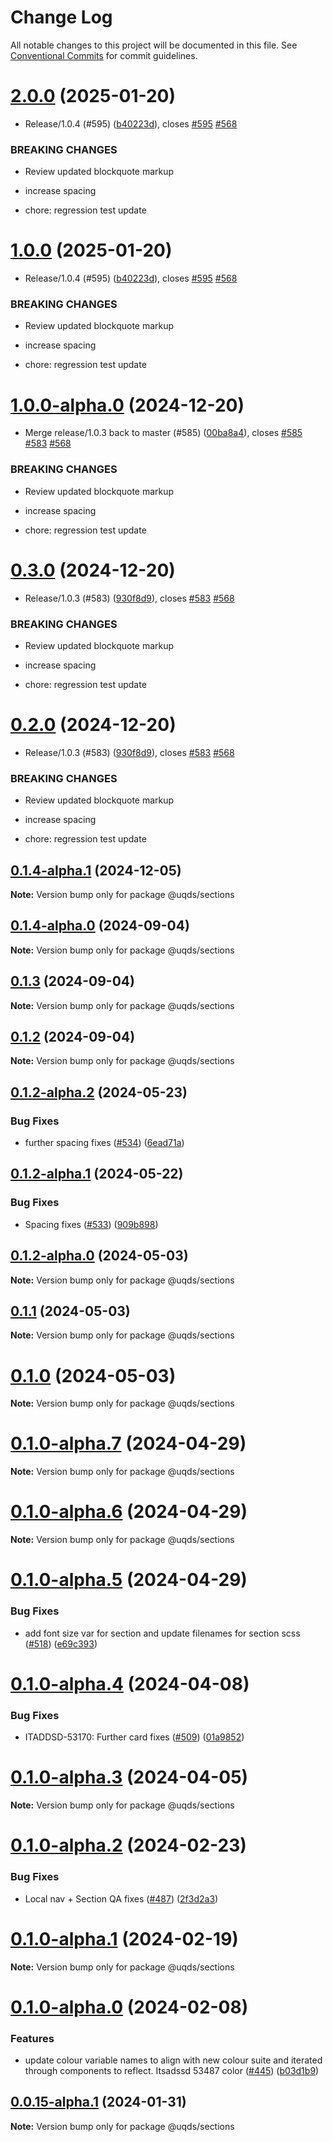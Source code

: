 # Change Log

All notable changes to this project will be documented in this file.
See [Conventional Commits](https://conventionalcommits.org) for commit guidelines.

# [2.0.0](https://github.com/uq-its-ss/design-system/compare/@uqds/sections@0.3.0...@uqds/sections@2.0.0) (2025-01-20)

- Release/1.0.4 (#595) ([b40223d](https://github.com/uq-its-ss/design-system/commit/b40223d819d456f67620dfd880380b85214c4103)), closes [#595](https://github.com/uq-its-ss/design-system/issues/595) [#568](https://github.com/uq-its-ss/design-system/issues/568)

### BREAKING CHANGES

- Review updated blockquote markup

- increase spacing

- chore: regression test update

# [1.0.0](https://github.com/uq-its-ss/design-system/compare/@uqds/sections@0.3.0...@uqds/sections@1.0.0) (2025-01-20)

- Release/1.0.4 (#595) ([b40223d](https://github.com/uq-its-ss/design-system/commit/b40223d819d456f67620dfd880380b85214c4103)), closes [#595](https://github.com/uq-its-ss/design-system/issues/595) [#568](https://github.com/uq-its-ss/design-system/issues/568)

### BREAKING CHANGES

- Review updated blockquote markup

- increase spacing

- chore: regression test update

# [1.0.0-alpha.0](https://github.com/uq-its-ss/design-system/compare/@uqds/sections@0.1.4-alpha.1...@uqds/sections@1.0.0-alpha.0) (2024-12-20)

- Merge release/1.0.3 back to master (#585) ([00ba8a4](https://github.com/uq-its-ss/design-system/commit/00ba8a439019ed08ab357499c758be419f50f150)), closes [#585](https://github.com/uq-its-ss/design-system/issues/585) [#583](https://github.com/uq-its-ss/design-system/issues/583) [#568](https://github.com/uq-its-ss/design-system/issues/568)

### BREAKING CHANGES

- Review updated blockquote markup

- increase spacing

- chore: regression test update

# [0.3.0](https://github.com/uq-its-ss/design-system/compare/@uqds/sections@0.1.4-alpha.0...@uqds/sections@0.3.0) (2024-12-20)

- Release/1.0.3 (#583) ([930f8d9](https://github.com/uq-its-ss/design-system/commit/930f8d97b814748829f45194e1b5009680ee7890)), closes [#583](https://github.com/uq-its-ss/design-system/issues/583) [#568](https://github.com/uq-its-ss/design-system/issues/568)

### BREAKING CHANGES

- Review updated blockquote markup

- increase spacing

- chore: regression test update

# [0.2.0](https://github.com/uq-its-ss/design-system/compare/@uqds/sections@0.1.4-alpha.0...@uqds/sections@0.2.0) (2024-12-20)

- Release/1.0.3 (#583) ([930f8d9](https://github.com/uq-its-ss/design-system/commit/930f8d97b814748829f45194e1b5009680ee7890)), closes [#583](https://github.com/uq-its-ss/design-system/issues/583) [#568](https://github.com/uq-its-ss/design-system/issues/568)

### BREAKING CHANGES

- Review updated blockquote markup

- increase spacing

- chore: regression test update

## [0.1.4-alpha.1](https://github.com/uq-its-ss/design-system/compare/@uqds/sections@0.1.4-alpha.0...@uqds/sections@0.1.4-alpha.1) (2024-12-05)

**Note:** Version bump only for package @uqds/sections

## [0.1.4-alpha.0](https://github.com/uq-its-ss/design-system/compare/@uqds/sections@0.1.3...@uqds/sections@0.1.4-alpha.0) (2024-09-04)

**Note:** Version bump only for package @uqds/sections

## [0.1.3](https://github.com/uq-its-ss/design-system/compare/@uqds/sections@0.1.2-alpha.2...@uqds/sections@0.1.3) (2024-09-04)

**Note:** Version bump only for package @uqds/sections

## [0.1.2](https://github.com/uq-its-ss/design-system/compare/@uqds/sections@0.1.2-alpha.2...@uqds/sections@0.1.2) (2024-09-04)

**Note:** Version bump only for package @uqds/sections

## [0.1.2-alpha.2](https://github.com/uq-its-ss/design-system/compare/@uqds/sections@0.1.2-alpha.1...@uqds/sections@0.1.2-alpha.2) (2024-05-23)

### Bug Fixes

- further spacing fixes ([#534](https://github.com/uq-its-ss/design-system/issues/534)) ([6ead71a](https://github.com/uq-its-ss/design-system/commit/6ead71adf2c69a9f500a4f4ee2ca54feca6e4983))

## [0.1.2-alpha.1](https://github.com/uq-its-ss/design-system/compare/@uqds/sections@0.1.2-alpha.0...@uqds/sections@0.1.2-alpha.1) (2024-05-22)

### Bug Fixes

- Spacing fixes ([#533](https://github.com/uq-its-ss/design-system/issues/533)) ([909b898](https://github.com/uq-its-ss/design-system/commit/909b8986be507d3b2c0df969c5563bbc2fe67348))

## [0.1.2-alpha.0](https://github.com/uq-its-ss/design-system/compare/@uqds/sections@0.1.0-alpha.7...@uqds/sections@0.1.2-alpha.0) (2024-05-03)

**Note:** Version bump only for package @uqds/sections

## [0.1.1](https://github.com/uq-its-ss/design-system/compare/@uqds/sections@0.1.0-alpha.7...@uqds/sections@0.1.1) (2024-05-03)

**Note:** Version bump only for package @uqds/sections

# [0.1.0](https://github.com/uq-its-ss/design-system/compare/@uqds/sections@0.1.0-alpha.7...@uqds/sections@0.1.0) (2024-05-03)

**Note:** Version bump only for package @uqds/sections

# [0.1.0-alpha.7](https://github.com/uq-its-ss/design-system/compare/@uqds/sections@0.1.0-alpha.6...@uqds/sections@0.1.0-alpha.7) (2024-04-29)

**Note:** Version bump only for package @uqds/sections

# [0.1.0-alpha.6](https://github.com/uq-its-ss/design-system/compare/@uqds/sections@0.1.0-alpha.5...@uqds/sections@0.1.0-alpha.6) (2024-04-29)

**Note:** Version bump only for package @uqds/sections

# [0.1.0-alpha.5](https://github.com/uq-its-ss/design-system/compare/@uqds/sections@0.1.0-alpha.4...@uqds/sections@0.1.0-alpha.5) (2024-04-29)

### Bug Fixes

- add font size var for section and update filenames for section scss ([#518](https://github.com/uq-its-ss/design-system/issues/518)) ([e69c393](https://github.com/uq-its-ss/design-system/commit/e69c3934af37912bd04fa327e4f9b1aee94a7fef))

# [0.1.0-alpha.4](https://github.com/uq-its-ss/design-system/compare/@uqds/sections@0.1.0-alpha.3...@uqds/sections@0.1.0-alpha.4) (2024-04-08)

### Bug Fixes

- ITADDSD-53170: Further card fixes ([#509](https://github.com/uq-its-ss/design-system/issues/509)) ([01a9852](https://github.com/uq-its-ss/design-system/commit/01a9852d521dbf8c11bb705557bb26638f1540e7))

# [0.1.0-alpha.3](https://github.com/uq-its-ss/design-system/compare/@uqds/sections@0.1.0-alpha.2...@uqds/sections@0.1.0-alpha.3) (2024-04-05)

**Note:** Version bump only for package @uqds/sections

# [0.1.0-alpha.2](https://github.com/uq-its-ss/design-system/compare/@uqds/sections@0.1.0-alpha.1...@uqds/sections@0.1.0-alpha.2) (2024-02-23)

### Bug Fixes

- Local nav + Section QA fixes ([#487](https://github.com/uq-its-ss/design-system/issues/487)) ([2f3d2a3](https://github.com/uq-its-ss/design-system/commit/2f3d2a3baa19ac1cd4b6ceb1f19e972d1ae8890d))

# [0.1.0-alpha.1](https://github.com/uq-its-ss/design-system/compare/@uqds/sections@0.1.0-alpha.0...@uqds/sections@0.1.0-alpha.1) (2024-02-19)

**Note:** Version bump only for package @uqds/sections

# [0.1.0-alpha.0](https://github.com/uq-its-ss/design-system/compare/@uqds/sections@0.0.15-alpha.1...@uqds/sections@0.1.0-alpha.0) (2024-02-08)

### Features

- update colour variable names to align with new colour suite and iterated through components to reflect. Itsadssd 53487 color ([#445](https://github.com/uq-its-ss/design-system/issues/445)) ([b03d1b9](https://github.com/uq-its-ss/design-system/commit/b03d1b9a7944f4552750706b276405b0988abf90))

## [0.0.15-alpha.1](https://github.com/uq-its-ss/design-system/compare/@uqds/sections@0.0.15-alpha.0...@uqds/sections@0.0.15-alpha.1) (2024-01-31)

**Note:** Version bump only for package @uqds/sections
